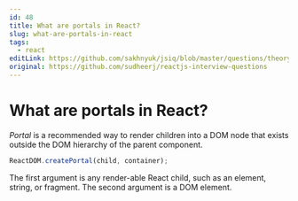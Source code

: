 ```yaml
---
id: 48
title: What are portals in React?
slug: what-are-portals-in-react
tags:
  - react
editLink: https://github.com/sakhnyuk/jsiq/blob/master/questions/theory/react/48.md
original: https://github.com/sudheerj/reactjs-interview-questions
---
```


# What are portals in React?

_Portal_ is a recommended way to render children into a DOM node that exists outside the DOM hierarchy of the parent component.

```javascript
ReactDOM.createPortal(child, container);
```

The first argument is any render-able React child, such as an element, string, or fragment. The second argument is a DOM element.